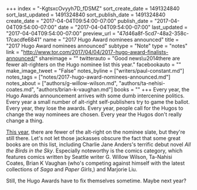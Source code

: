 +++
index = "-KgtsxcOvyyh7D_fDSMZ"
sort_create_date = 1491324840
sort_last_updated = 1491324840
sort_publish_date = 1491324840
create_date = "2017-04-04T09:54:00-07:00"
publish_date = "2017-04-04T09:54:00-07:00"
date = "2017-04-04T09:54:00-07:00"
last_updated = "2017-04-04T09:54:00-07:00"
preview_url = "47d46a8f-5cd7-48a2-358c-17cacdfe6841"
name = "2017 Hugo Award nominees announced"
title = "2017 Hugo Award nominees announced"
subtype = "Note"
type = "notes"
link = "http://www.tor.com/2017/04/04/2017-hugo-award-finalists-announced/"
shareimage = ""
twitterauto = "Good news\u2014there are fewer alt-righters on the Hugo nominee list this year."
facebookauto = ""
make_image_tweet = "False"
notes_byline = ["writers/paul-constant.md"]
notes_tags = ["notes/2017-hugo-award-nominees-announced.md"]
notes_about = ["authors/g-willow-wilson.md", "authors/ta-nehisi-coates.md", "authors/brian-k-vaughan.md"]
books = ""
+++
Every year, the Hugo Awards announcement arrives with some dumb intercenine politics. Every year a small number of alt-right self-publishers try to game the ballot. Every year, they lose the awards. Every year, people call for the Hugos to change the way nominees are chosen. Every year the Hugos don't really change a thing.

[This year](http://www.tor.com/2017/04/04/2017-hugo-award-finalists-announced/), there are fewer of the alt-right  on the nominee slate, but they're still there. Let's not let those jackasses obscure the fact that some great books are on this list, including Charlie Jane Anders's terrific debut novel *All the Birds in the Sky*. Especially noteworthy is the comics category, which features comics written by Seattle writer G. Willow Wilson, Ta-Nahisi Coates, Brian K Vaughan (who's competing against himself with the latest collections of *Saga* and *Paper Girls*,) and Marjorie Liu.

Still, the Hugo Awards have to fix themselves sometime. Maybe next year?